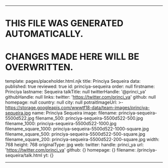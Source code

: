 ----

# THIS FILE WAS GENERATED AUTOMATICALLY.
# CHANGES MADE HERE WILL BE OVERWRITTEN.

template: pages/placeholder.html.njk
title: Princiya Sequeira
data:
  published: true
  reviewed: true
  id: princiya-sequeira
  order: null
  firstname: Princiya
  lastname: Sequeira
  talkTitle: null
  twitterHandle: '@princi_ya'
  githubHandle: null
  links:
    twitter: 'https://twitter.com/princi_ya'
    github: null
    homepage: null
  country: null
  city: null
  potraitImageUrl: >-
    https://storage.googleapis.com/wwwtf18-data/team-images/princiya-sequeira.jpg
  name: Princiya Sequeira
  image:
    filename: princiya-sequeira-5500d522.jpg
    filename_500: princiya-sequeira-5500d522-500.jpg
    filename_1000: princiya-sequeira-5500d522-1000.jpg
    filename_square_1000: princiya-sequeira-5500d522-1000-square.jpg
    filename_square_500: princiya-sequeira-5500d522-500-square.jpg
    filename_square_200: princiya-sequeira-5500d522-200-square.jpg
    width: 768
    height: 768
    originalType: jpg
  web:
    twitter:
      handle: princi_ya
      url: 'https://twitter.com/princi_ya'
    github: {}
    homepage: {}
filename: /princiya-sequeira/talk.html
yt: {}

----

 